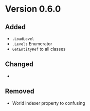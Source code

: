 # Version 0.6.0

## Added
- `.LoadLevel`
- `.Levels` Enumerator
- `GetEntityRef` to all classes

## Changed
-

## Removed
- World indexer property to confusing
